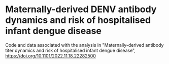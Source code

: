 # Maternally-derived DENV antibody dynamics and risk of hospitalised infant dengue disease 

Code and data associated with the analysis in "Maternally-derived antibody titer dynamics and risk of hospitalised infant dengue disease", https://doi.org/10.1101/2022.11.18.22282500

